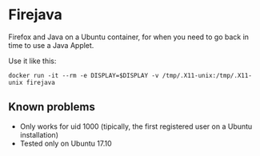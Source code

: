 # Firejava
Firefox and Java on a Ubuntu container, for when you need to go back in time to use a Java Applet.

Use it like this:
```shell
docker run -it --rm -e DISPLAY=$DISPLAY -v /tmp/.X11-unix:/tmp/.X11-unix firejava
```
## Known problems
* Only works for uid 1000 (tipically, the first registered user on a Ubuntu installation)
* Tested only on Ubuntu 17.10

